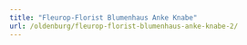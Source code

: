 ```yaml
---
title: "Fleurop-Florist Blumenhaus Anke Knabe"
url: /oldenburg/fleurop-florist-blumenhaus-anke-knabe-2/
---
```

